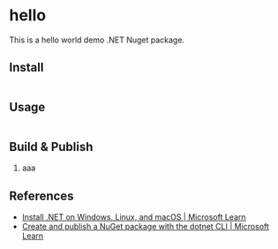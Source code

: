 # hello

This is a hello world demo .NET Nuget package.

## Install

```sh

```

## Usage

```python

```

## Build & Publish

1. aaa

## References

- [Install .NET on Windows, Linux, and macOS | Microsoft Learn](https://learn.microsoft.com/en-us/dotnet/core/install/)
- [Create and publish a NuGet package with the dotnet CLI | Microsoft Learn](https://learn.microsoft.com/en-us/nuget/quickstart/create-and-publish-a-package-using-the-dotnet-cli)
